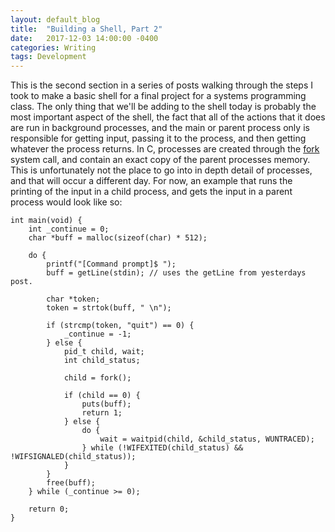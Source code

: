 ```yaml
---
layout: default_blog
title:  "Building a Shell, Part 2"
date:   2017-12-03 14:00:00 -0400
categories: Writing
tags: Development
---
```


This is the second section in a series of posts walking through the steps I took
to make a basic shell for a final project for a systems programming class. The
only thing that we'll be adding to the
shell today is probably the most important aspect of the shell, the fact that
all of the actions that it does are run in background processes, and the main or
parent process only is responsible for getting input, passing it to the process,
and then getting whatever the process returns. In C, processes are created
through the [fork](https://linux.die.net/man/2/fork) system call, and contain an exact
copy of the parent processes memory. This is unfortunately not the place to go
into in depth detail of processes, and that will occur a different day. For now,
an example that runs the printing of the input in a child process, and gets the
input in a parent process would look like so:

```
int main(void) {
    int _continue = 0;
    char *buff = malloc(sizeof(char) * 512);

    do {
        printf("[Command prompt]$ ");
        buff = getLine(stdin); // uses the getLine from yesterdays post.

        char *token;
        token = strtok(buff, " \n");

        if (strcmp(token, "quit") == 0) {
            _continue = -1;
        } else {
            pid_t child, wait;
            int child_status;

            child = fork();

            if (child == 0) {
                puts(buff);
                return 1;
            } else {
                do {
                    wait = waitpid(child, &child_status, WUNTRACED);
                } while (!WIFEXITED(child_status) && !WIFSIGNALED(child_status)); 
            }
        }
        free(buff);
    } while (_continue >= 0);

    return 0;
}
```
